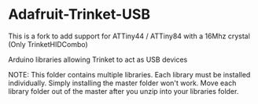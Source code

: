 # Adafruit-Trinket-USB

This is a fork to add support for ATTiny44 / ATTiny84 with a 16Mhz crystal (Only TrinketHIDCombo)

Arduino libraries allowing Trinket to act as USB devices

NOTE:  This folder contains multiple libraries.  Each library must be installed individually.  Simply installing the master folder won't work.  Move each library folder out of the master after you unzip into your libraries folder.
